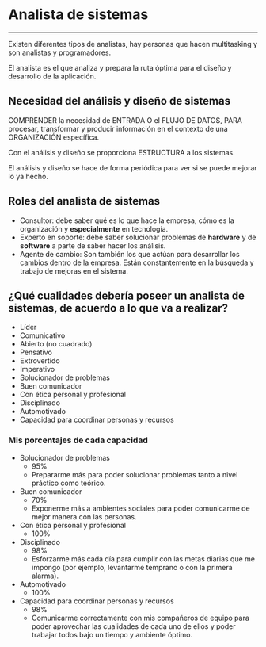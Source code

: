 # Analista de sistemas
---
Existen diferentes tipos de analistas, hay personas que hacen multitasking y son analistas y programadores.

El analista es el que analiza y prepara la ruta óptima para el diseño y desarrollo de la aplicación.

## Necesidad del análisis y diseño de sistemas
COMPRENDER la necesidad de ENTRADA O el FLUJO DE DATOS, PARA procesar, transformar y producir información en el contexto de una ORGANIZACIÓN específica.

Con el análisis y diseño se proporciona ESTRUCTURA  a los sistemas.

El análisis y diseño se hace de forma periódica para ver si se puede mejorar lo ya hecho.

## Roles del analista de sistemas
- Consultor: debe saber qué es lo que hace la empresa, cómo es la organización y **especialmente** en tecnología.
- Experto en soporte: debe saber solucionar problemas de **hardware** y de **software** a parte de saber hacer los análisis.
- Agente de cambio: Son también los que actúan para desarrollar los cambios dentro de la empresa. Están constantemente en la búsqueda y trabajo de mejoras en el sistema.

## ¿Qué cualidades debería poseer un analista de sistemas, de acuerdo a lo que va a realizar?
- Líder
- Comunicativo
- Abierto (no cuadrado)
- Pensativo
- Extrovertido
- Imperativo
- Solucionador de problemas
- Buen comunicador
- Con ética personal y profesional
- Disciplinado
- Automotivado
- Capacidad para coordinar personas y recursos


### Mis porcentajes de cada capacidad
- Solucionador de problemas
	- 95%
	- Prepararme más para poder solucionar problemas tanto a nivel práctico como teórico.
- Buen comunicador
	- 70%
	- Exponerme más a ambientes sociales para poder comunicarme de mejor manera con las personas.
- Con ética personal y profesional
	- 100%
- Disciplinado
	- 98%
	- Esforzarme más cada día para cumplir con las metas diarias que me impongo (por ejemplo, levantarme temprano o con la primera alarma).
- Automotivado
	- 100%
- Capacidad para coordinar personas y recursos
	- 98%
	- Comunicarme correctamente con mis compañeros de equipo para poder aprovechar las cualidades de cada uno de ellos y poder trabajar todos bajo un tiempo y ambiente óptimo.

